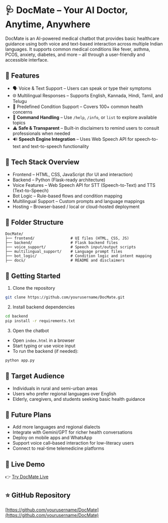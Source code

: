 # 🩺 DocMate – Your AI Doctor, Anytime, Anywhere

DocMate is an AI-powered medical chatbot that provides basic healthcare guidance using both voice and text-based interaction across multiple Indian languages. It supports common medical conditions like fever, asthma, PCOS, anxiety, diabetes, and more – all through a user-friendly and accessible interface.

## 🌟 Features
- 🗣️ Voice & Text Support – Users can speak or type their symptoms  
- 🌐 Multilingual Responses – Supports English, Kannada, Hindi, Tamil, and Telugu  
- 🧠 Predefined Condition Support – Covers 100+ common health concerns  
- 💬 **Command Handling** – Use `/help`, `/info`, or `list` to explore available topics  
- ⚠️ **Safe & Transparent** – Built-in disclaimers to remind users to consult professionals when needed  
- 🔊 **Speech Engine Integration** – Uses Web Speech API for speech-to-text and text-to-speech functionality

## 🧰 Tech Stack Overview
-  Frontend – HTML, CSS, JavaScript (for UI and interaction)  
-  Backend – Python (Flask-ready architecture)  
-  Voice Features – Web Speech API for STT (Speech-to-Text) and TTS (Text-to-Speech)  
-  Bot Logic – Rule-based flows and condition mapping  
-  Multilingual Support – Custom prompts and language mappings  
-  Hosting – Browser-based / local or cloud-hosted deployment

## 📁 Folder Structure
```
DocMate/
├── frontend/                # UI files (HTML, CSS, JS)
├── backend/                 # Flask backend files
├── voice_support/           # Speech input/output scripts
├── multilingual_support/    # Language prompt files
├── bot_logic/               # Condition logic and intent mapping
├── docs/                    # README and disclaimers
```

## 🚀 Getting Started
1. Clone the repository
```bash
git clone https://github.com/yourusername/DocMate.git
```

2. Install backend dependencies
```bash
cd backend
pip install -r requirements.txt
```

3. Open the chatbot
- Open `index.html` in a browser
- Start typing or use voice input
- To run the backend (if needed):
```bash
python app.py
```

## 👥 Target Audience
- Individuals in rural and semi-urban areas 
- Users who prefer regional languages over English  
- Elderly, caregivers, and students seeking basic health guidance

## 🔮 Future Plans
- Add more languages and regional dialects  
- Integrate with Gemini/GPT for richer health conversations  
- Deploy on mobile apps and WhatsApp 
- Support voice call–based interaction for low-literacy users  
- Connect to real-time telemedicine platforms

## 🔗 Live Demo
👉 [Try DocMate Live]([https://your-live-demo-link.com](https://delightful-zuccutto-fdf23f.netlify.app/))

## ⭐ GitHub Repository
[https://github.com/yourusername/DocMate](https://github.com/yourusername/DocMate)





